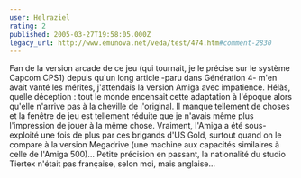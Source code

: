 ```yaml
---
user: Helraziel
rating: 2
published: 2005-03-27T19:58:05.000Z
legacy_url: http://www.emunova.net/veda/test/474.htm#comment-2830
---
```

Fan de la version arcade de ce jeu (qui tournait, je le précise sur le système Capcom CPS1) depuis qu'un long article -paru dans Génération 4- m'en avait vanté les mérites, j'attendais la version Amiga avec impatience. Hélàs, quelle déception : tout le monde encensait cette adaptation à l'époque alors qu'elle n'arrive pas à la cheville de l'original. Il manque tellement de choses et la fenêtre de jeu est tellement réduite que je n'avais même plus l'impression de jouer à la même chose. Vraiment, l'Amiga a été sous-exploité une fois de plus par ces brigands d'US Gold, surtout quand on le compare à la version Megadrive (une machine aux capacités similaires à celle de l'Amiga 500)...
Petite précision en passant, la nationalité du studio Tiertex n'était pas française, selon moi, mais anglaise...
